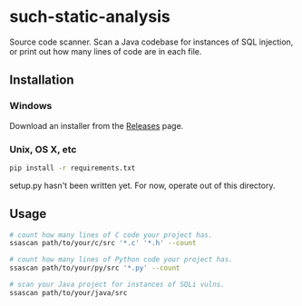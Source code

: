 # such-static-analysis
Source code scanner.  Scan a Java codebase for instances of SQL injection, or print out how many lines of code are in each file.

## Installation

### Windows

Download an installer from the
[Releases](//github.com/strayptr/such-static-analysis/releases) page.

### Unix, OS X, etc

```sh
pip install -r requirements.txt
```

setup.py hasn't been written yet.  For now, operate out of this
directory.

## Usage

```sh
# count how many lines of C code your project has.
ssascan path/to/your/c/src '*.c' '*.h' --count

# count how many lines of Python code your project has.
ssascan path/to/your/py/src '*.py' --count

# scan your Java project for instances of SQLi vulns.
ssascan path/to/your/java/src
```




